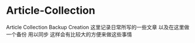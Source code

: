 # Article-Collection
Article Collection Backup Creation
这里记录日常所写的一些文章
以及在这里做一个备份
用以同步 这样会有比较大的方便来做这些事情
